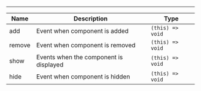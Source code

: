 ---

| Name   | Description                            | Type             |
| ------ | -------------------------------------- | ---------------- |
| add    | Event when component is added          | `(this) => void` |
| remove | Event when component is removed        | `(this) => void` |
| show   | Events when the component is displayed | `(this) => void` |
| hide   | Event when component is hidden         | `(this) => void` |
